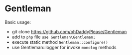 # Gentleman

Basic usage:  
* git clone https://github.com/ohDaddyPlease/Gentleman
* add to `php` file `use Gentleman\Gentleman;`
* execute static method `Gentleman::configure()`
* use Gentleman::logger for invoke `monolog` methods
